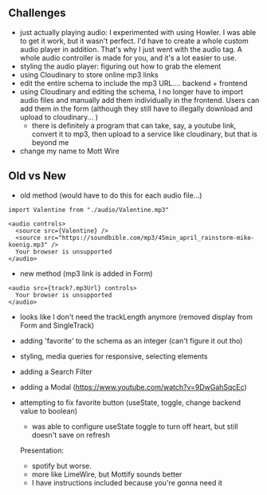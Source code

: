 ## Challenges
- just actually playing audio: I experimented with using Howler. I was able to get it work, but it wasn't perfect. I'd have to create a whole custom audio player in addition. That's why I just went with the audio tag. A whole audio controller is made for you, and it's a lot easier to use. 
- styling the audio player: figuring out how to grab the element
- using Cloudinary to store online mp3 links
- edit the entire schema to include the mp3 URL.... backend + frontend
- using Cloudinary and editing the schema, I no longer have to import audio files and manually add them individually in the frontend. Users can add them in the form (although they still have to illegally download and upload to cloudinary... )
  - there is definitely a program that can take, say, a youtube link, convert it to mp3, then upload to a service like cloudinary, but that is beyond me
- change my name to Mott Wire

## Old vs New
- old method (would have to do this for each audio file...)

```
import Valentine from "./audio/Valentine.mp3"

<audio controls>
  <source src={Valentine} />
  <source src="https://soundbible.com/mp3/45min_april_rainstorm-mike-koenig.mp3" />
  Your browser is unsupported
</audio>
```

- new method (mp3 link is added in Form)
```
<audio src={track?.mp3Url} controls>
  Your browser is unsupported
</audio>
```

- looks like I don't need the trackLength anymore (removed display from Form and SingleTrack)
- adding 'favorite' to the schema as an integer (can't figure it out tho)
- styling, media queries for responsive, selecting elements
- adding a Search Filter
- adding a Modal (https://www.youtube.com/watch?v=9DwGahSqcEc)
- attempting to fix favorite button (useState, toggle, change backend value to boolean)
  - was able to configure useState toggle to turn off heart, but still doesn't save on refresh

  Presentation: 
  - spotify but worse.
  - more like LimeWire, but Mottify sounds better
  - I have instructions included because you're gonna need it